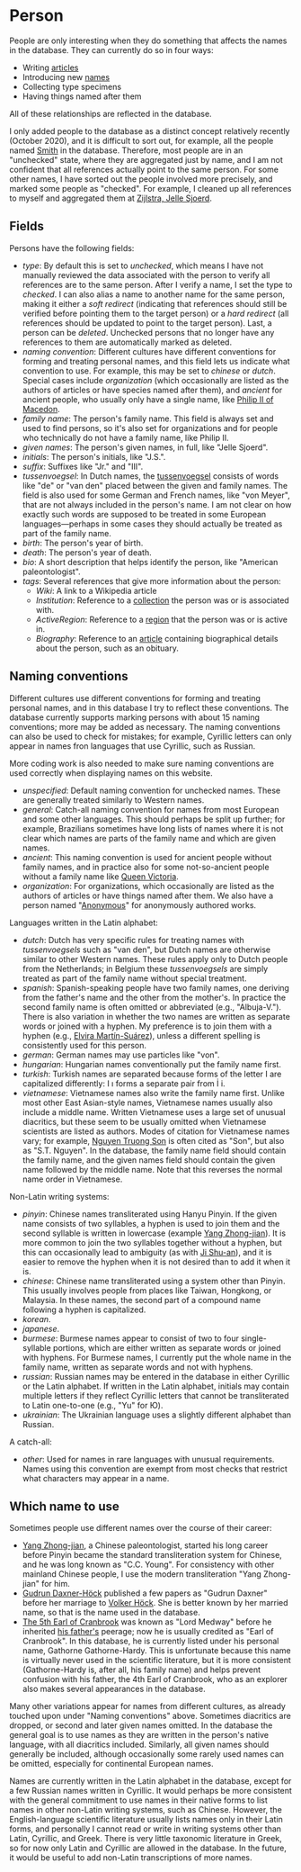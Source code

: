 # Person

People are only interesting when they do something that affects the names in the
database. They can currently do so in four ways:

- Writing [articles](/docs/article)
- Introducing new [names](/docs/name)
- Collecting type specimens
- Having things named after them

All of these relationships are reflected in the database.

I only added people to the database as a distinct concept relatively recently (October
2020), and it is difficult to sort out, for example, all the people named
[Smith](/h/Smith) in the database. Therefore, most people are in an "unchecked" state,
where they are aggregated just by name, and I am not confident that all references
actually point to the same person. For some other names, I have sorted out the people
involved more precisely, and marked some people as "checked". For example, I cleaned up
all references to myself and aggregated them at [Zijlstra, Jelle Sjoerd](/h/5331).

## Fields

Persons have the following fields:

- _type_: By default this is set to _unchecked_, which means I have not manually
  reviewed the data associated with the person to verify all references are to the same
  person. After I verify a name, I set the type to _checked_. I can also alias a name to
  another name for the same person, making it either a _soft redirect_ (indicating that
  references should still be verified before pointing them to the target person) or a
  _hard redirect_ (all references should be updated to point to the target person).
  Last, a person can be _deleted_. Unchecked persons that no longer have any references
  to them are automatically marked as deleted.
- _naming convention_: Different cultures have different conventions for forming and
  treating personal names, and this field lets us indicate what convention to use. For
  example, this may be set to _chinese_ or _dutch_. Special cases include _organization_
  (which occasionally are listed as the authors of articles or have species named after
  them), and _ancient_ for ancient people, who usually only have a single name, like
  [Philip II of Macedon](/h/1).
- _family name_: The person's family name. This field is always set and used to find
  persons, so it's also set for organizations and for people who technically do not have
  a family name, like Philip II.
- _given names_: The person's given names, in full, like "Jelle Sjoerd".
- _initials_: The person's initials, like "J.S.".
- _suffix_: Suffixes like "Jr." and "III".
- _tussenvoegsel_: In Dutch names, the
  [tussenvoegsel](https://en.wikipedia.org/wiki/Tussenvoegsel) consists of words like
  "de" or "van den" placed between the given and family names. The field is also used
  for some German and French names, like "von Meyer", that are not always included in
  the person's name. I am not clear on how exactly such words are supposed to be treated
  in some European languages—perhaps in some cases they should actually be treated as
  part of the family name.
- _birth_: The person's year of birth.
- _death_: The person's year of death.
- _bio_: A short description that helps identify the person, like "American
  paleontologist".
- _tags_: Several references that give more information about the person:
  - _Wiki_: A link to a Wikipedia article
  - _Institution_: Reference to a [collection](/docs/collection) the person was or is
    associated with.
  - _ActiveRegion_: Reference to a [region](/docs/region) that the person was or is
    active in.
  - _Biography_: Reference to an [article](/docs/article) containing biographical
    details about the person, such as an obituary.

## Naming conventions

Different cultures use different conventions for forming and treating personal names,
and in this database I try to reflect these conventions. The database currently supports
marking persons with about 15 naming conventions; more may be added as necessary. The
naming conventions can also be used to check for mistakes; for example, Cyrillic letters
can only appear in names fron languages that use Cyrillic, such as Russian.

More coding work is also needed to make sure naming conventions are used correctly when
displaying names on this website.

- _unspecified_: Default naming convention for unchecked names. These are generally
  treated similarly to Western names.
- _general_: Catch-all naming convention for names from most European and some other
  languages. This should perhaps be split up further; for example, Brazilians sometimes
  have long lists of names where it is not clear which names are parts of the family
  name and which are given names.
- _ancient_: This naming convention is used for ancient people without family names, and
  in practice also for some not-so-ancient people without a family name like
  [Queen Victoria](/h/49746).
- _organization_: For organizations, which occasionally are listed as the authors of
  articles or have things named after them. We also have a person named
  "[Anonymous](/h/35349)" for anonymously authored works.

Languages written in the Latin alphabet:

- _dutch_: Dutch has very specific rules for treating names with _tussenvoegsels_ such
  as "van den", but Dutch names are otherwise similar to other Western names. These
  rules apply only to Dutch people from the Netherlands; in Belgium these
  _tussenvoegsels_ are simply treated as part of the family name without special
  treatment.
- _spanish_: Spanish-speaking people have two family names, one deriving from the
  father's name and the other from the mother's. In practice the second family name is
  often omitted or abbreviated (e.g., "Albuja-V."). There is also variation in whether
  the two names are written as separate words or joined with a hyphen. My preference is
  to join them with a hyphen (e.g., [Elvira Martín-Suárez](/h/44465)), unless a
  different spelling is consistently used for this person.
- _german_: German names may use particles like "von".
- _hungarian_: Hungarian names conventionally put the family name first.
- _turkish_: Turkish names are separated because forms of the letter I are capitalized
  differently: I ı forms a separate pair from İ i.
- _vietnamese_: Vietnamese names also write the family name first. Unlike most other
  East Asian-style names, Vietnamese names usually also include a middle name. Written
  Vietnamese uses a large set of unusual diacritics, but these seem to be usually
  omitted when Vietnamese scientists are listed as authors. Modes of citation for
  Vietnamese names vary; for example, [Nguyen Truong Son](/h/43537) is often cited as
  "Son", but also as "S.T. Nguyen". In the database, the family name field should
  contain the family name, and the given names field should contain the given name
  followed by the middle name. Note that this reverses the normal name order in
  Vietnamese.

Non-Latin writing systems:

- _pinyin_: Chinese names transliterated using Hanyu Pinyin. If the given name consists
  of two syllables, a hyphen is used to join them and the second syllable is written in
  lowercase (example [Yang Zhong-jian](/h/47669)). It is more common to join the two
  syllables together without a hyphen, but this can occasionally lead to ambiguity (as
  with [Ji Shu-an](/h/48904)), and it is easier to remove the hyphen when it is not
  desired than to add it when it is.
- _chinese_: Chinese name transliterated using a system other than Pinyin. This usually
  involves people from places like Taiwan, Hongkong, or Malaysia. In these names, the
  second part of a compound name following a hyphen is capitalized.
- _korean_.
- _japanese_.
- _burmese_: Burmese names appear to consist of two to four single-syllable portions,
  which are either written as separate words or joined with hyphens. For Burmese names,
  I currently put the whole name in the family name, written as separate words and not
  with hyphens.
- _russian_: Russian names may be entered in the database in either Cyrillic or the
  Latin alphabet. If written in the Latin alphabet, initials may contain multiple
  letters if they reflect Cyrillic letters that cannot be transliterated to Latin
  one-to-one (e.g., "Yu" for Ю).
- _ukrainian_: The Ukrainian language uses a slightly different alphabet than Russian.

A catch-all:

- _other_: Used for names in rare languages with unusual requirements. Names using this
  convention are exempt from most checks that restrict what characters may appear in a
  name.

## Which name to use

Sometimes people use different names over the course of their career:

- [Yang Zhong-jian](/h/47669), a Chinese paleontologist, started his long career before
  Pinyin became the standard transliteration system for Chinese, and he was long known
  as "C.C. Young". For consistency with other mainland Chinese people, I use the modern
  transliteration "Yang Zhong-jian" for him.
- [Gudrun Daxner-Höck](/h/9135) published a few papers as "Gudrun Daxner" before her
  marriage to [Volker Höck](/h/25245). She is better known by her married name, so that
  is the name used in the database.
- [The 5th Earl of Cranbrook](/h/35739) was known as "Lord Medway" before he inherited
  [his father's](/h/36015) peerage; now he is usually credited as "Earl of Cranbrook".
  In this database, he is currently listed under his personal name, Gathorne
  Gathorne-Hardy. This is unfortunate because this name is virtually never used in the
  scientific literature, but it is more consistent (Gathorne-Hardy is, after all, his
  family name) and helps prevent confusion with his father, the 4th Earl of Cranbrook,
  who as an explorer also makes several appearances in the database.

Many other variations appear for names from different cultures, as already touched upon
under "Naming conventions" above. Sometimes diacritics are dropped, or second and later
given names omitted. In the database the general goal is to use names as they are
written in the person's native language, with all diacritics included. Similarly, all
given names should generally be included, although occasionally some rarely used names
can be omitted, especially for continental European names.

Names are currently written in the Latin alphabet in the database, except for a few
Russian names written in Cyrillic. It would perhaps be more consistent with the general
commitment to use names in their native forms to list names in other non-Latin writing
systems, such as Chinese. However, the English-language scientific literature usually
lists names only in their Latin forms, and personally I cannot read or write in writing
systems other than Latin, Cyrillic, and Greek. There is very little taxonomic literature
in Greek, so for now only Latin and Cyrillic are allowed in the database. In the future,
it would be useful to add non-Latin transcriptions of more names.
